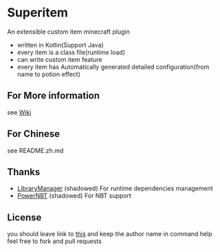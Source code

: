 # Superitem
An extensible custom item minecraft plugin
* written in Kotlin(Support Java)
* every item is a class file(runtime load)
* can write custom item feature
* every item has Automatically generated detailed configuration(from name to potion effect)
## For More information
see [Wiki](https://github.com/way-zer/SuperItem/wiki)
## For Chinese
see README.zh.md
## Thanks
* [LibraryManager](https://github.com/way-zer/LibraryManager) (shadowed) For runtime dependencies management
* [PowerNBT](https://github.com/steakteam/PowerNBT) (shadowed) For NBT support
## License
you should leave link to [this](https://github.com/way-zer/SuperItem/) and keep the author name in command help  
feel free to fork and pull requests

